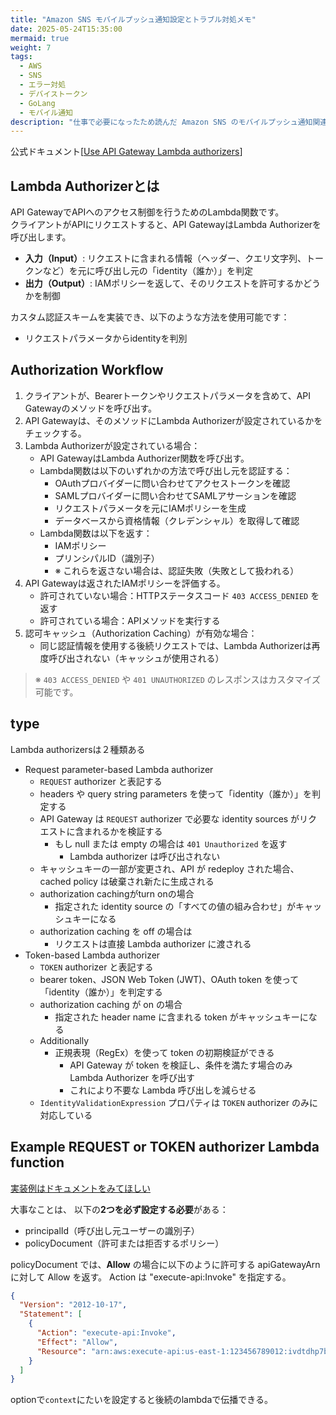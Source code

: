 ```yaml
---
title: "Amazon SNS モバイルプッシュ通知設定とトラブル対処メモ"
date: 2025-05-24T15:35:00
mermaid: true
weight: 7
tags:
  - AWS
  - SNS
  - エラー対処
  - デバイストークン
  - GoLang
  - モバイル通知
description: "仕事で必要になったため読んだ Amazon SNS のモバイルプッシュ通知関連ドキュメントの要点まとめ。通知フロー、エンドポイント管理、エラー対応などを実装例や推奨事項とともに整理。"
---
```



公式ドキュメント[[Use API Gateway Lambda authorizers](https://docs.aws.amazon.com/apigateway/latest/developerguide/apigateway-use-lambda-authorizer.html)]

## Lambda Authorizerとは

API GatewayでAPIへのアクセス制御を行うためのLambda関数です。  
クライアントがAPIにリクエストすると、API GatewayはLambda Authorizerを呼び出します。

- **入力（Input）**: リクエストに含まれる情報（ヘッダー、クエリ文字列、トークンなど）を元に呼び出し元の「identity（誰か）」を判定  
- **出力（Output）**: IAMポリシーを返して、そのリクエストを許可するかどうかを制御

カスタム認証スキームを実装でき、以下のような方法を使用可能です：

- リクエストパラメータからidentityを判別  

## Authorization Workflow

1. クライアントが、Bearerトークンやリクエストパラメータを含めて、API Gatewayのメソッドを呼び出す。
2. API Gatewayは、そのメソッドにLambda Authorizerが設定されているかをチェックする。
3. Lambda Authorizerが設定されている場合：
   - API GatewayはLambda Authorizer関数を呼び出す。
   - Lambda関数は以下のいずれかの方法で呼び出し元を認証する：
     - OAuthプロバイダーに問い合わせてアクセストークンを確認
     - SAMLプロバイダーに問い合わせてSAMLアサーションを確認
     - リクエストパラメータを元にIAMポリシーを生成
     - データベースから資格情報（クレデンシャル）を取得して確認
   - Lambda関数は以下を返す：
     - IAMポリシー
     - プリンシパルID（識別子）
     - ※ これらを返さない場合は、認証失敗（失敗として扱われる）
4. API Gatewayは返されたIAMポリシーを評価する。
   - 許可されていない場合：HTTPステータスコード `403 ACCESS_DENIED` を返す
   - 許可されている場合：APIメソッドを実行する
5. 認可キャッシュ（Authorization Caching）が有効な場合：
   - 同じ認証情報を使用する後続リクエストでは、Lambda Authorizerは再度呼び出されない（キャッシュが使用される）

> ※ `403 ACCESS_DENIED` や `401 UNAUTHORIZED` のレスポンスはカスタマイズ可能です。

## type

Lambda authorizersは２種類ある

- Request parameter-based Lambda authorizer  
  - `REQUEST` authorizer と表記する  
  - headers や query string parameters を使って「identity（誰か）」を判定する  
  - API Gateway は `REQUEST` authorizer で必要な identity sources がリクエストに含まれるかを検証する  
    - もし null または empty の場合は `401 Unauthorized` を返す  
      - Lambda authorizer は呼び出されない  
  - キャッシュキーの一部が変更され、API が redeploy された場合、cached policy は破棄され新たに生成される  
  - authorization cachingがturn onの場合
    - 指定された identity source の「すべての値の組み合わせ」がキャッシュキーになる
  - authorization caching を off の場合は
    - リクエストは直接 Lambda authorizer に渡される  
- Token-based Lambda authorizer  
  - `TOKEN` authorizer と表記する  
  - bearer token、JSON Web Token (JWT)、OAuth token を使って「identity（誰か）」を判定する  
  - authorization caching が on の場合  
    - 指定された header name に含まれる token がキャッシュキーになる  
  - Additionally  
    - 正規表現（RegEx）を使って token の初期検証ができる  
      - API Gateway が token を検証し、条件を満たす場合のみ Lambda Authorizer を呼び出す  
      - これにより不要な Lambda 呼び出しを減らせる  
  - `IdentityValidationExpression` プロパティは `TOKEN` authorizer のみに対応している  

## Example REQUEST or TOKEN authorizer Lambda function

[実装例はドキュメントをみてほしい](https://docs.aws.amazon.com/apigateway/latest/developerguide/apigateway-use-lambda-authorizer.html)

大事なことは、
以下の**2つを必ず設定する必要**がある：

- principalId（呼び出し元ユーザーの識別子）
- policyDocument（許可または拒否するポリシー）

policyDocument では、**Allow** の場合に以下のように許可する apiGatewayArn に対して Allow を返す。
Action は "execute-api:Invoke" を指定する。

```json
{
  "Version": "2012-10-17",
  "Statement": [
    {
      "Action": "execute-api:Invoke",
      "Effect": "Allow",
      "Resource": "arn:aws:execute-api:us-east-1:123456789012:ivdtdhp7b5/ESTestInvoke-stage/GET/"
    }
  ]
}
```

optionで`context`にたいを設定すると後続のlambdaで伝播できる。
